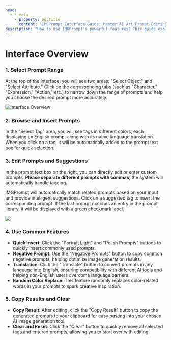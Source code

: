 ```yaml
---
head:
  - - meta
    - property: og:title
      content: 'IMGPrompt Interface Guide: Master AI Art Prompt Editing'
description: "How to use IMGPrompt's powerful features? This guide explains the interface layout, tag selection, smart suggestions, and shortcuts to help you master AI art prompt editing."
---
```


# Interface Overview

### 1. Select Prompt Range

At the top of the interface, you will see two areas: "Select Object" and "Select Attribute." Click on the corresponding tabs (such as "Character," "Expression," "Action," etc.) to narrow down the range of prompts and help you choose the desired prompt more accurately.

![Interface Overview](https://img.newzone.top/2024-10-23-18-31-38.png?imageMogr2/format/webp)

### 2. Browse and Insert Prompts

In the "Select Tag" area, you will see tags in different colors, each displaying an English prompt along with its native language translation. When you click on a tag, it will be automatically added to the prompt text box for quick selection.

### 3. Edit Prompts and Suggestions

In the prompt text box on the right, you can directly edit or enter custom prompts. **Please separate different prompts with commas**; the system will automatically handle tagging.

IMGPrompt will automatically match related prompts based on your input and provide intelligent suggestions. Click on a suggested tag to insert the corresponding prompt. If the last prompt matches an entry in the prompt library, it will be displayed with a green checkmark label.

![](https://img.newzone.top/2024-12-23-22-13-55.png?imageMogr2/format/webp)

### 4. Use Common Features

- **Quick Insert**: Click the "Portrait Light" and "Polish Prompts" buttons to quickly insert commonly used prompts.
- **Negative Prompt**: Use the "Negative Prompts" button to copy common negative prompts, helping optimize image generation results.
- **Translation**: Click the "Translate" button to convert prompts in any language into English, ensuring compatibility with different AI tools and helping non-English users overcome language barriers.
- **Random Color Replace**: This feature randomly replaces color-related words in your prompts to spark creative inspiration.

### 5. Copy Results and Clear

- **Copy Result**: After editing, click the "Copy Result" button to copy the generated prompts to your clipboard for easy pasting into your chosen AI image generation tool.
- **Clear and Reset**: Click the "Clear" button to quickly remove all selected tags and entered prompts, allowing you to start over with editing.

